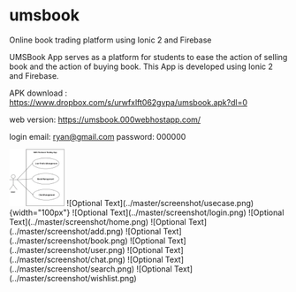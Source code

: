 # umsbook
Online book trading platform using Ionic 2 and Firebase

UMSBook App serves as a platform for students to ease the action of selling book and the action of buying book. This App is developed using Ionic 2 and Firebase.

APK download : https://www.dropbox.com/s/urwfxlft062gvpa/umsbook.apk?dl=0

web version: https://umsbook.000webhostapp.com/

login
email: ryan@gmail.com
password: 000000


<img src="https://github.com/chenlitchian/umsbook/blob/master/screenshot/usecase.png" width="100">
![Optional Text](../master/screenshot/usecase.png){width="100px"}
![Optional Text](../master/screenshot/login.png)
![Optional Text](../master/screenshot/home.png)
![Optional Text](../master/screenshot/add.png)
![Optional Text](../master/screenshot/book.png)
![Optional Text](../master/screenshot/user.png)
![Optional Text](../master/screenshot/chat.png)
![Optional Text](../master/screenshot/search.png)
![Optional Text](../master/screenshot/wishlist.png)
